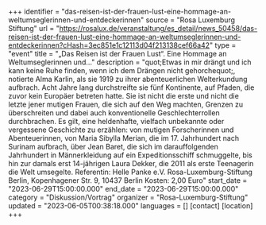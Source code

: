 +++
identifier = "das-reisen-ist-der-frauen-lust-eine-hommage-an-weltumseglerinnen-und-entdeckerinnen"
source = "Rosa Luxemburg Stiftung"
url = "https://rosalux.de/veranstaltung/es_detail/news_50458/das-reisen-ist-der-frauen-lust-eine-hommage-an-weltumseglerinnen-und-entdeckerinnen?cHash=3ec851e1c12113d04f213138cef66a42"
type = "event"
title = "„Das Reisen ist der Frauen Lust“. Eine Hommage an Weltumseglerinnen und…"
description = "quot;Etwas in mir drängt und ich kann keine Ruhe finden, wenn ich dem Drängen nicht gehorchequot;, notierte Alma Karlin, als sie 1919 zu ihrer abenteuerlichen Welterkundung aufbrach. Acht Jahre lang durchstreifte sie fünf Kontinente, auf Pfaden, die zuvor kein Europäer betreten hatte. Sie ist nicht die erste und nicht die letzte jener mutigen Frauen, die sich auf den Weg machten, Grenzen zu überschreiten und dabei auch konventionelle Geschlechterrollen durchbrachen. Es gilt, eine heldenhafte, vielfach unbekannte oder vergessene Geschichte zu erzählen: von mutigen Forscherinnen und Abenteuerinnen, von Maria Sibylla Merian, die im 17. Jahrhundert nach Surinam aufbrach, über Jean Baret, die sich im darauffolgenden Jahrhundert in Männerkleidung auf ein Expeditionsschiff schmuggelte, bis hin zur damals erst 14-jährigen Laura Dekker, die 2011 als erste Teenagerin die Welt umsegelte.
Referentin: 
Helle Panke e.V.  Rosa-Luxemburg-Stiftung Berlin, Kopenhagener Str. 9, 10437 Berlin
Kosten: 2,00 Euro"
start_date = "2023-06-29T15:00:00.000"
end_date = "2023-06-29T15:00:00.000"
category = "Diskussion/Vortrag"
organizer = "Rosa-Luxemburg-Stiftung"
updated = "2023-06-05T00:38:18.000"
languages = []
[contact]
[location]
+++